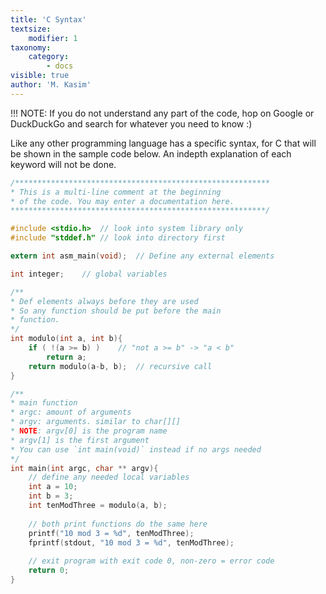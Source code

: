 ```yaml
---
title: 'C Syntax'
textsize:
    modifier: 1
taxonomy:
    category:
        - docs
visible: true
author: 'M. Kasim'
---
```


!!! NOTE: If you do not understand any part of the code, hop on Google or DuckDuckGo and search for whatever you need to know :)

Like any other programming language has a specific syntax, for C that will be shown in the sample code below. An indepth explanation of each keyword will not be done.

```C
/*********************************************************
* This is a multi-line comment at the beginning
* of the code. You may enter a documentation here.
*********************************************************/

#include <stdio.h>	// look into system library only
#include "stddef.h" // look into directory first

extern int asm_main(void);	// Define any external elements

int integer;	// global variables

/**
* Def elements always before they are used
* So any function should be put before the main
* function.
*/
int modulo(int a, int b){
	if ( !(a >= b) )	// "not a >= b" -> "a < b"
    	return a;
	return modulo(a-b, b);	// recursive call
}

/**
* main function
* argc: amount of arguments
* argv: arguments. similar to char[][]
* NOTE: argv[0] is the program name
* argv[1] is the first argument
* You can use `int main(void)` instead if no args needed
*/
int main(int argc, char ** argv){
	// define any needed local variables
	int a = 10;
    int b = 3;
    int tenModThree = modulo(a, b);
    
    // both print functions do the same here
    printf("10 mod 3 = %d", tenModThree);
    fprintf(stdout, "10 mod 3 = %d", tenModThree);
    
    // exit program with exit code 0, non-zero = error code
	return 0;
}

```